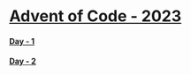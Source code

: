 # [Advent of Code - 2023](https://adventofcode.com/2023/about)
#### [Day - 1](https://adventofcode.com/2023/day/1)
#### [Day - 2](https://adventofcode.com/2023/day/2)
